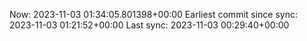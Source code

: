 Now: 2023-11-03 01:34:05.801398+00:00 Earliest commit since sync: 2023-11-03 01:21:52+00:00 Last sync: 2023-11-03 00:29:40+00:00
